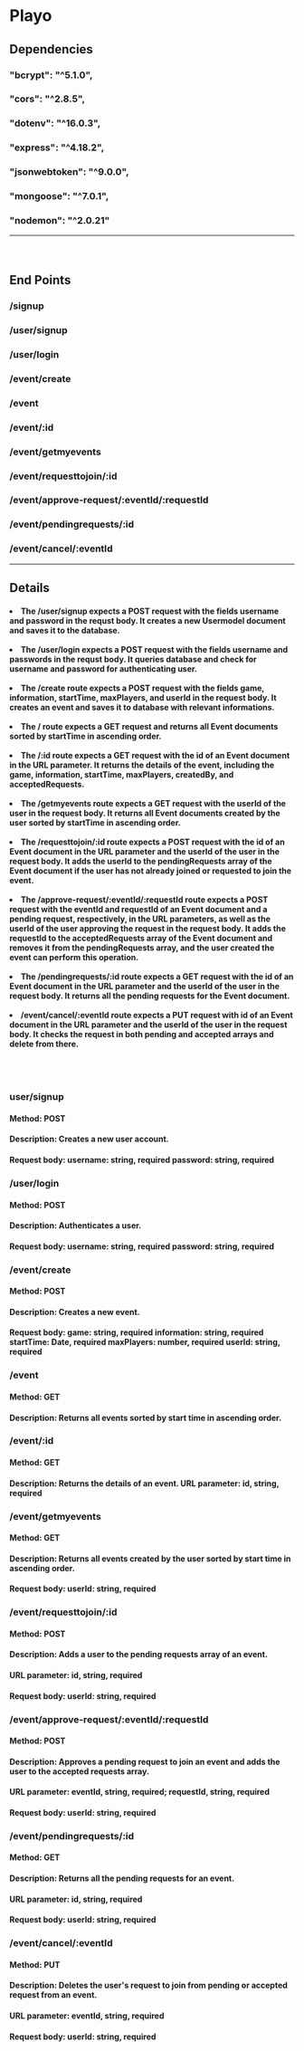 
<h1>Playo</h1>
<h2>Dependencies</h2>

<h3>"bcrypt": "^5.1.0",
<h3> "cors": "^2.8.5",
  <h3>  "dotenv": "^16.0.3",
   <h3> "express": "^4.18.2",
  <h3>  "jsonwebtoken": "^9.0.0",
  <h3>  "mongoose": "^7.0.1",
   <h3> "nodemon": "^2.0.21"
   </br>
   <hr>
   </br>
   
   <h2>End Points</h2><h3>/signup
   
 <h3>/user/signup
   
 <h3>/user/login
   
<h3>/event/create

<h3>/event

<h3>/event/:id

<h3>/event/getmyevents

<h3>/event/requesttojoin/:id

<h3>/event/approve-request/:eventId/:requestId

<h3>/event/pendingrequests/:id

<h3>/event/cancel/:eventId

</br>
  <hr>
   <h2>Details</h2>

<h4>
<li>The /user/signup expects a POST request with the fields username and password in the requst body. It creates a new Usermodel document and saves it to the database.
</br>
</br>
<li>The /user/login expects a POST request with the fields username and passwords in the requst body. It queries database and check for username and password for authenticating user.
</br>
</br>
<li>The /create route expects a POST request with the fields game, information, startTime, maxPlayers, and userId in the request body. It creates an event and saves it to database with relevant informations.
</br>
</br>
<li>The / route expects a GET request and returns all Event documents sorted by startTime in ascending order.
</br>
</br>
<li>The /:id route expects a GET request with the id of an Event document in the URL parameter. It returns the details of the event, including the game, information, startTime, maxPlayers, createdBy, and acceptedRequests.
</br>
</br>
<li>The /getmyevents route expects a GET request with the userId of the user in the request body. It returns all Event documents created by the user sorted by startTime in ascending order.
</br>
</br>
<li>The /requesttojoin/:id route expects a POST request with the id of an Event document in the URL parameter and the userId of the user in the request body. It adds the userId to the pendingRequests array of the Event document if the user has not already joined or requested to join the event.
</br>
</br>
<li>The /approve-request/:eventId/:requestId route expects a POST request with the eventId and requestId of an Event document and a pending request, respectively, in the URL parameters, as well as the userId of the user approving the request in the request body. It adds the requestId to the acceptedRequests array of the Event document and removes it from the pendingRequests array, and the user created the event can perform this operation.
</br>
</br>
<li>The /pendingrequests/:id route expects a GET request with the id of an Event document in the URL parameter and the userId of the user in the request body. It returns all the pending requests for the Event document.
</br>
</br>
<li> /event/cancel/:eventId route expects a PUT request with id of an Event document in the URL parameter and the userId of the user in the request body. It checks the request in both pending and accepted arrays and delete from there.
</h4>
<br>
<br>

<h3>user/signup
<h4>Method: POST
<h4>Description: Creates a new user account.
<h4>Request body:
username: string, required
password: string, required
  <br>
<h3>/user/login
<h4>Method: POST
<h4>Description: Authenticates a user.
<h4>Request body:
username: string, required
password: string, required
    <br>
<h3>/event/create
<h4>Method: POST
<h4>Description: Creates a new event.
<h4>Request body:
game: string, required
information: string, required
startTime: Date, required
maxPlayers: number, required
userId: string, required
    <br>
<h3>/event
<h4>Method: GET
<h4>Description: Returns all events sorted by start time in ascending order.
<h3>/event/:id
<h4>Method: GET
<h4>Description: Returns the details of an event.
URL parameter: id, string, required
    <br>
<h3>/event/getmyevents
<h4>Method: GET
<h4>Description: Returns all events created by the user sorted by start time in ascending order.
<h4>Request body:
userId: string, required
    <br>
<h3>/event/requesttojoin/:id
<h4>Method: POST
<h4>Description: Adds a user to the pending requests array of an event.
<h4>URL parameter: id, string, required
<h4>Request body:
userId: string, required
    <br>
<h3>/event/approve-request/:eventId/:requestId
<h4>Method: POST
<h4>Description: Approves a pending request to join an event and adds the user to the accepted requests array.
<h4>URL parameter: eventId, string, required; requestId, string, required
<h4>Request body:
userId: string, required
    <br>
<h3>/event/pendingrequests/:id
<h4>Method: GET
<h4>Description: Returns all the pending requests for an event.
<h4>URL parameter: id, string, required
<h4>Request body:
userId: string, required
    <br>
<h3>/event/cancel/:eventId
<h4>Method: PUT
<h4>Description: Deletes the user's request to join from pending or accepted request from an event.
<h4>URL parameter: eventId, string, required
<h4>Request body:
userId: string, required
